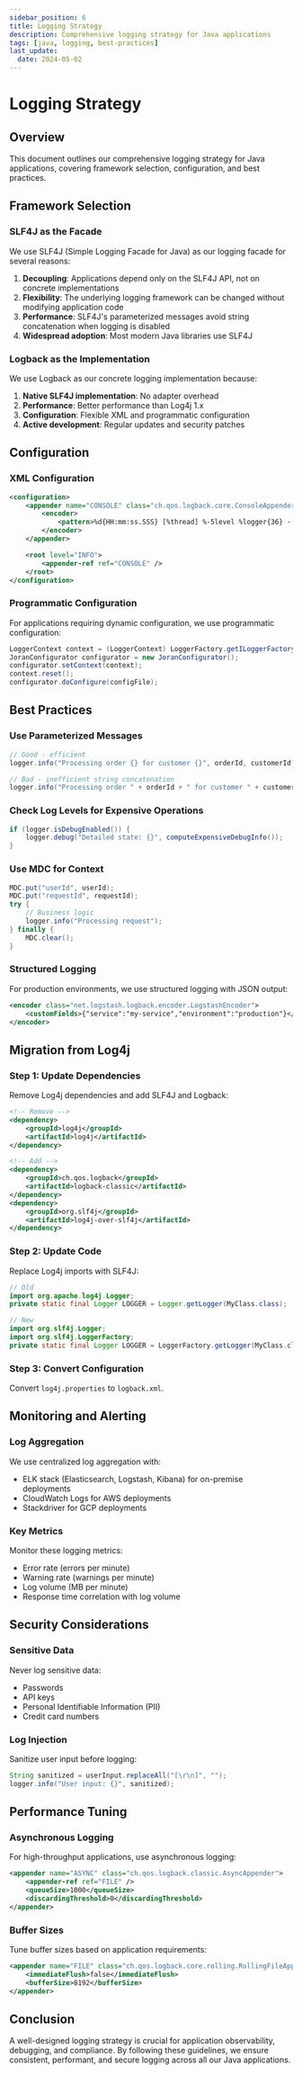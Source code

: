 ```yaml
---
sidebar_position: 6
title: Logging Strategy
description: Comprehensive logging strategy for Java applications
tags: [java, logging, best-practices]
last_update:
  date: 2024-05-02
---
```


# Logging Strategy

## Overview

This document outlines our comprehensive logging strategy for Java applications, covering framework selection, configuration, and best practices.

## Framework Selection

### SLF4J as the Facade

We use SLF4J (Simple Logging Facade for Java) as our logging facade for several reasons:

1. **Decoupling**: Applications depend only on the SLF4J API, not on concrete implementations
2. **Flexibility**: The underlying logging framework can be changed without modifying application code
3. **Performance**: SLF4J's parameterized messages avoid string concatenation when logging is disabled
4. **Widespread adoption**: Most modern Java libraries use SLF4J

### Logback as the Implementation

We use Logback as our concrete logging implementation because:

1. **Native SLF4J implementation**: No adapter overhead
2. **Performance**: Better performance than Log4j 1.x
3. **Configuration**: Flexible XML and programmatic configuration
4. **Active development**: Regular updates and security patches

## Configuration

### XML Configuration

```xml
<configuration>
    <appender name="CONSOLE" class="ch.qos.logback.core.ConsoleAppender">
        <encoder>
            <pattern>%d{HH:mm:ss.SSS} [%thread] %-5level %logger{36} - %msg%n</pattern>
        </encoder>
    </appender>

    <root level="INFO">
        <appender-ref ref="CONSOLE" />
    </root>
</configuration>
```

### Programmatic Configuration

For applications requiring dynamic configuration, we use programmatic configuration:

```java
LoggerContext context = (LoggerContext) LoggerFactory.getILoggerFactory();
JoranConfigurator configurator = new JoranConfigurator();
configurator.setContext(context);
context.reset();
configurator.doConfigure(configFile);
```

## Best Practices

### Use Parameterized Messages

```java
// Good - efficient
logger.info("Processing order {} for customer {}", orderId, customerId);

// Bad - inefficient string concatenation
logger.info("Processing order " + orderId + " for customer " + customerId);
```

### Check Log Levels for Expensive Operations

```java
if (logger.isDebugEnabled()) {
    logger.debug("Detailed state: {}", computeExpensiveDebugInfo());
}
```

### Use MDC for Context

```java
MDC.put("userId", userId);
MDC.put("requestId", requestId);
try {
    // Business logic
    logger.info("Processing request");
} finally {
    MDC.clear();
}
```

### Structured Logging

For production environments, we use structured logging with JSON output:

```xml
<encoder class="net.logstash.logback.encoder.LogstashEncoder">
    <customFields>{"service":"my-service","environment":"production"}</customFields>
</encoder>
```

## Migration from Log4j

### Step 1: Update Dependencies

Remove Log4j dependencies and add SLF4J and Logback:

```xml
<!-- Remove -->
<dependency>
    <groupId>log4j</groupId>
    <artifactId>log4j</artifactId>
</dependency>

<!-- Add -->
<dependency>
    <groupId>ch.qos.logback</groupId>
    <artifactId>logback-classic</artifactId>
</dependency>
<dependency>
    <groupId>org.slf4j</groupId>
    <artifactId>log4j-over-slf4j</artifactId>
</dependency>
```

### Step 2: Update Code

Replace Log4j imports with SLF4J:

```java
// Old
import org.apache.log4j.Logger;
private static final Logger LOGGER = Logger.getLogger(MyClass.class);

// New
import org.slf4j.Logger;
import org.slf4j.LoggerFactory;
private static final Logger LOGGER = LoggerFactory.getLogger(MyClass.class);
```

### Step 3: Convert Configuration

Convert `log4j.properties` to `logback.xml`.

## Monitoring and Alerting

### Log Aggregation

We use centralized log aggregation with:
- ELK stack (Elasticsearch, Logstash, Kibana) for on-premise deployments
- CloudWatch Logs for AWS deployments
- Stackdriver for GCP deployments

### Key Metrics

Monitor these logging metrics:
- Error rate (errors per minute)
- Warning rate (warnings per minute)
- Log volume (MB per minute)
- Response time correlation with log volume

## Security Considerations

### Sensitive Data

Never log sensitive data:
- Passwords
- API keys
- Personal Identifiable Information (PII)
- Credit card numbers

### Log Injection

Sanitize user input before logging:

```java
String sanitized = userInput.replaceAll("[\r\n]", "");
logger.info("User input: {}", sanitized);
```

## Performance Tuning

### Asynchronous Logging

For high-throughput applications, use asynchronous logging:

```xml
<appender name="ASYNC" class="ch.qos.logback.classic.AsyncAppender">
    <appender-ref ref="FILE" />
    <queueSize>1000</queueSize>
    <discardingThreshold>0</discardingThreshold>
</appender>
```

### Buffer Sizes

Tune buffer sizes based on application requirements:

```xml
<appender name="FILE" class="ch.qos.logback.core.rolling.RollingFileAppender">
    <immediateFlush>false</immediateFlush>
    <bufferSize>8192</bufferSize>
</appender>
```

## Conclusion

A well-designed logging strategy is crucial for application observability, debugging, and compliance. By following these guidelines, we ensure consistent, performant, and secure logging across all our Java applications.
